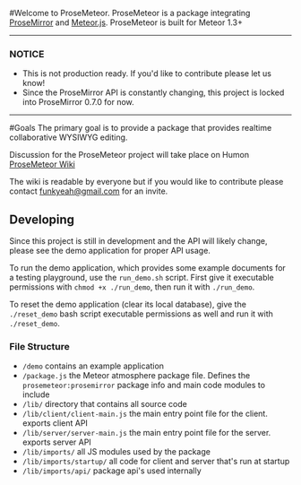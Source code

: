 #Welcome to ProseMeteor.
ProseMeteor is a package integrating [ProseMirror](https://prosemirror.net/) and [Meteor.js](http://docs.meteor.com/#/full/).
ProseMeteor is built for Meteor 1.3+

---
### NOTICE

* This is not production ready. If you'd like to contribute please let us know!
* Since the ProseMirror API is constantly changing, this project is locked into ProseMirror 0.7.0 for now.

---

#Goals
The primary goal is to provide a package that provides realtime collaborative WYSIWYG editing.

Discussion for the ProseMeteor project will take place on Humon [ProseMeteor Wiki](https://humon.com/Prosemeteor/RJsnS9dyAH8k6cuma/Home/STisHoM8MxcqgTxGw)

The wiki is readable by everyone but if you would like to contribute please contact funkyeah@gmail.com for an invite.


## Developing
Since this project is still in development and the API will likely change, please see the demo application for proper API usage.

To run the demo application, which provides some example documents for a testing playground, use the `run_demo.sh` script. 
First give it executable permissions with `chmod +x ./run_demo`, then run it with `./run_demo`.

To reset the demo application (clear its local database), give the `./reset_demo` bash script executable permissions as well 
and run it with `./reset_demo`.


### File Structure

* `/demo` contains an example application
* `/package.js` the Meteor atmosphere package file. Defines the `prosemeteor:prosemirror` package info and main code modules to include
* `/lib/` directory that contains all source code
* `/lib/client/client-main.js` the main entry point file for the client. exports client API
* `/lib/server/server-main.js` the main entry point file for the server. exports server API
* `/lib/imports/` all JS modules used by the package
* `/lib/imports/startup/` all code for client and server that's run at startup
* `/lib/imports/api/` package api's used internally
